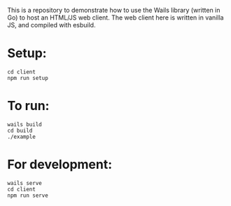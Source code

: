 
This is a repository to demonstrate how to use the Wails library (written in Go) to host an HTML/JS web client. 
The web client here is written in vanilla JS, and compiled with esbuild.


# Setup:
```
cd client
npm run setup
```

# To run:
```
wails build
cd build
./example
```

# For development:
```
wails serve
cd client
npm run serve
```
